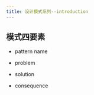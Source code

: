```yaml
---
title: 设计模式系列--introduction
---
```


## 模式四要素

* pattern name

* problem

* solution

* consequence






